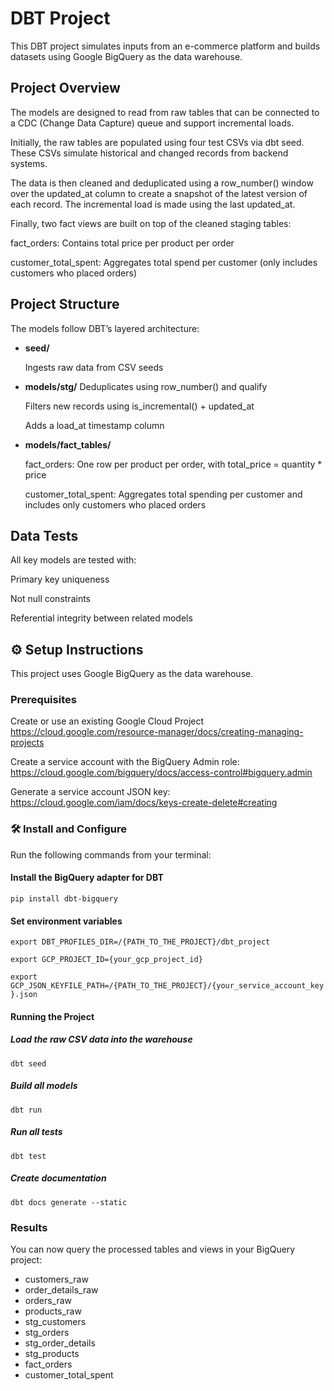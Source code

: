 # DBT Project
This DBT project simulates inputs from an e-commerce platform and builds datasets using Google BigQuery as the data warehouse.

## Project Overview
The models are designed to read from raw tables that can be connected to a CDC (Change Data Capture) queue and support incremental loads.

Initially, the raw tables are populated using four test CSVs via dbt seed. These CSVs simulate historical and changed records from backend systems.

The data is then cleaned and deduplicated using a row_number() window over the updated_at column to create a snapshot of the latest version of each record.
The incremental load is made using the last updated_at. 

Finally, two fact views are built on top of the cleaned staging tables:

fact_orders: Contains total price per product per order

customer_total_spent: Aggregates total spend per customer (only includes customers who placed orders)


## Project Structure
The models follow DBT’s layered architecture:

* **seed/**
  
    Ingests raw data from CSV seeds
* **models/stg/**
    Deduplicates using row_number() and qualify

    Filters new records using is_incremental() + updated_at

    Adds a load_at timestamp column

* **models/fact_tables/**

    fact_orders: One row per product per order, with total_price = quantity * price

    customer_total_spent: Aggregates total spending per customer and includes only customers who placed orders

## Data Tests
All key models are tested with:

Primary key uniqueness

Not null constraints

Referential integrity between related models

## ⚙️ Setup Instructions

This project uses Google BigQuery as the data warehouse.

### Prerequisites

Create or use an existing Google Cloud Project
https://cloud.google.com/resource-manager/docs/creating-managing-projects

Create a service account with the BigQuery Admin role:
https://cloud.google.com/bigquery/docs/access-control#bigquery.admin

Generate a service account JSON key:
https://cloud.google.com/iam/docs/keys-create-delete#creating

### 🛠️ Install and Configure

Run the following commands from your terminal:

#### Install the BigQuery adapter for DBT
`pip install dbt-bigquery`

#### Set environment variables
`export DBT_PROFILES_DIR=/{PATH_TO_THE_PROJECT}/dbt_project`

`export GCP_PROJECT_ID={your_gcp_project_id}`

`export GCP_JSON_KEYFILE_PATH=/{PATH_TO_THE_PROJECT}/{your_service_account_key}.json`

#### Running the Project
##### Load the raw CSV data into the warehouse
`dbt seed`
##### Build all models
`dbt run`
##### Run all tests
`dbt test`

##### Create documentation
`dbt docs generate --static`

### Results
You can now query the processed tables and views in your BigQuery project:
* customers_raw
* order_details_raw
* orders_raw
* products_raw
* stg_customers
* stg_orders
* stg_order_details
* stg_products
* fact_orders
* customer_total_spent
